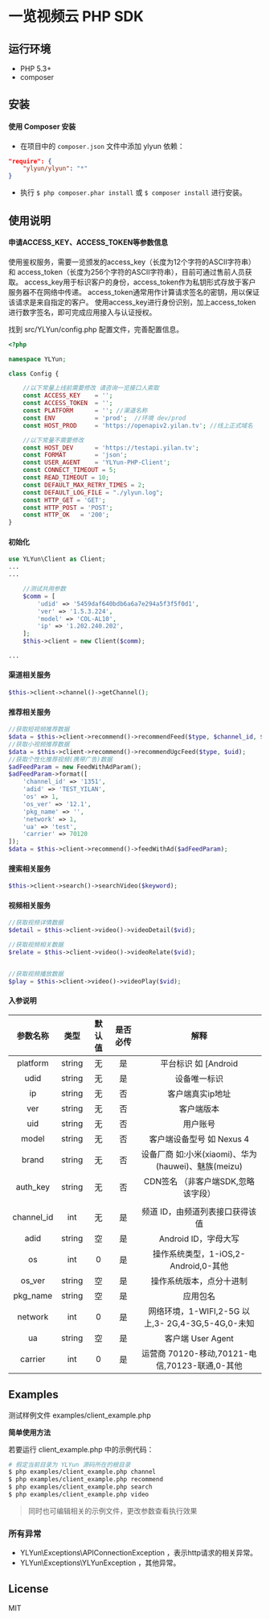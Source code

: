 # 一览视频云 PHP SDK

## 运行环境
- PHP 5.3+
- composer


## 安装

#### 使用 Composer 安装

- 在项目中的 `composer.json` 文件中添加 ylyun 依赖：

```json
"require": {
    "ylyun/ylyun": "*"
}
```

- 执行 `$ php composer.phar install` 或 `$ composer install` 进行安装。


## 使用说明

#### 申请ACCESS_KEY、ACCESS_TOKEN等参数信息
使用鉴权服务，需要一览颁发的access_key（长度为12个字符的ASCII字符串）和 access_token（长度为256个字符的ASCII字符串），目前可通过售前人员获取。
access_key用于标识客户的身份，access_token作为私钥形式存放于客户服务器不在网络中传递。
access_token通常用作计算请求签名的密钥，用以保证该请求是来自指定的客户。
使用access_key进行身份识别，加上access_token进行数字签名，即可完成应用接入与认证授权。

找到 src/YLYun/config.php 配置文件，完善配置信息。
```php
<?php

namespace YLYun;

class Config {

    //以下常量上线前需要修改 请咨询一览接口人索取
    const ACCESS_KEY    = '';
    const ACCESS_TOKEN  = '';
    const PLATFORM      = ''; //渠道名称
    const ENV           = 'prod';  //环境 dev/prod
    const HOST_PROD     = 'https://openapiv2.yilan.tv'; //线上正式域名

    //以下常量不需要修改
    const HOST_DEV      = 'https://testapi.yilan.tv';
    const FORMAT        = 'json';
    const USER_AGENT    = 'YLYun-PHP-Client';
    const CONNECT_TIMEOUT = 5;
    const READ_TIMEOUT = 10;
    const DEFAULT_MAX_RETRY_TIMES = 2;
    const DEFAULT_LOG_FILE = "./ylyun.log";
    const HTTP_GET = 'GET';
    const HTTP_POST = 'POST';
    const HTTP_OK   = '200';
}
```


#### 初始化

```php
use YLYun\Client as Client;
...
...

    //测试共用参数
    $comm = [
        'udid' => '5459daf640bdb6a6a7e294a5f3f5f0d1',
        'ver' => '1.5.3.224',
        'model' => 'COL-AL10',
        'ip' => '1.202.240.202',
    ];
    $this->client = new Client($comm);

...
```

#### 渠道相关服务

```php
$this->client->channel()->getChannel();
```

#### 推荐相关服务

```php
//获取短视频推荐数据
$data = $this->client->recommend()->recommendFeed($type, $channel_id, $uid);
//获取小视频推荐数据
$data = $this->client->recommend()->recommendUgcFeed($type, $uid);
//获取个性化推荐视频(携带广告)数据
$adFeedParam = new FeedWithAdParam();
$adFeedParam->format([
    'channel_id' => '1351',
    'adid' => 'TEST_YILAN',
    'os' => 1,
    'os_ver' => '12.1',
    'pkg_name' => '',
    'network' => 1,
    'ua' => 'test',
    'carrier' => 70120
]);
$data = $this->client->recommend()->feedWithAd($adFeedParam);
```

#### 搜索相关服务

```php
$this->client->search()->searchVideo($keyword);
```

#### 视频相关服务

```php
//获取视频详情数据
$detail = $this->client->video()->videoDetail($vid);

//获取视频相关数据
$relate = $this->client->video()->videoRelate($vid);


//获取视频播放数据
$play = $this->client->video()->videoPlay($vid);
```

#### 入参说明

| 参数名称 | 类型 | 默认值 | 是否必传 | 解释 |
| :---: | :---: | :---: | :---: | :---: |
| platform | string | 无 | 是 | 平台标识 如 [Android | iPhone]   |
| udid | string | 无 | 是 | 设备唯一标识 |
| ip | string | 无 | 否 | 客户端真实ip地址 |
| ver | string | 无 | 否 | 客户端版本 |
| uid | string | 无 | 否 | 用户账号 |
| model | string | 无 | 否 | 客户端设备型号  如 Nexus 4 |
| brand | string | 无 | 否 | 设备厂商 如:小米(xiaomi)、华为(hauwei)、魅族(meizu) |
| auth_key | string | 无 | 否 | CDN签名 （非客户端SDK,忽略该字段） |
|  |  |  |  |  |
| channel_id | int | 无 | 是 | 频道 ID，由频道列表接口获得该值 |
| adid | string | 空 | 是 | Android ID，字母大写 |
| os | int | 0 | 是 | 操作系统类型，1-iOS,2- Android,0-其他 |
| os_ver | string | 空 | 是 | 操作系统版本，点分十进制 |
| pkg_name | string | 空 | 是 | 应用包名 |
| network | int | 0 | 是 | 网络环境，1-WIFI,2-5G 以上,3- 2G,4-3G,5-4G,0-未知 |
| ua | string | 空 | 是 | 客户端 User Agent |
| carrier | int | 0 | 是 | 运营商 70120-移动,70121-电 信,70123-联通,0-其他 |




## Examples


测试样例文件 examples/client_example.php

**简单使用方法**

若要运行 client_example.php 中的示例代码：

``` bash
# 假定当前目录为 YLYun 源码所在的根目录
$ php examples/client_example.php channel
$ php examples/client_example.php recommend
$ php examples/client_example.php search
$ php examples/client_example.php video
```
> 同时也可编辑相关的示例文件，更改参数查看执行效果



### 所有异常

* YLYun\Exceptions\APIConnectionException ，表示http请求的相关异常。
* YLYun\Exceptions\YLYunException ，其他异常。

## License

MIT
